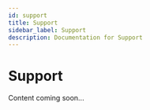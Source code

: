 ```yaml
---
id: support
title: Support
sidebar_label: Support
description: Documentation for Support
---
```


# Support

Content coming soon...

